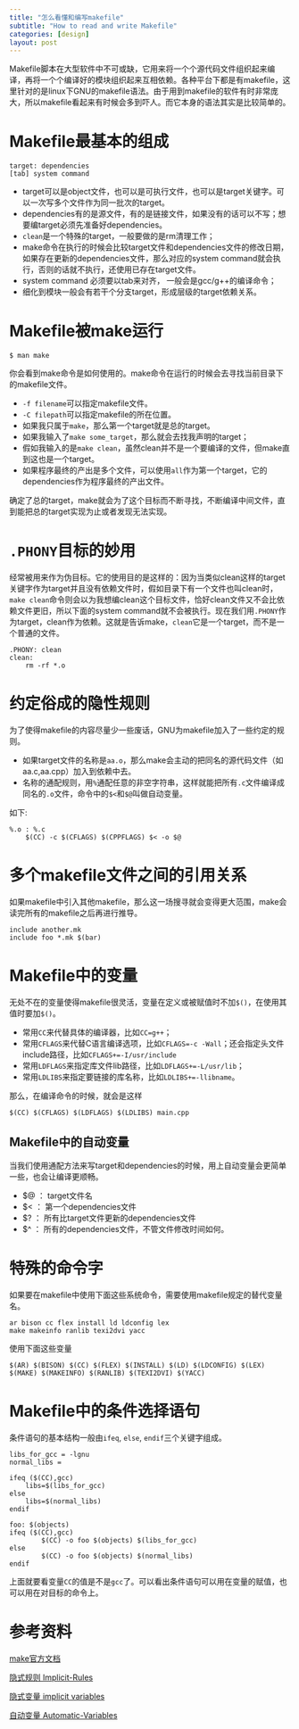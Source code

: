 ```yaml
---
title: "怎么看懂和编写makefile"
subtitle: "How to read and write Makefile"
categories: [design]
layout: post
---
```

Makefile脚本在大型软件中不可或缺，它用来将一个个源代码文件组织起来编译，再将一个个编译好的模块组织起来互相依赖。各种平台下都是有makefile，这里针对的是linux下GNU的makefile语法。由于用到makefile的软件有时非常庞大，所以makefile看起来有时候会多到吓人。而它本身的语法其实是比较简单的。


# Makefile最基本的组成

	target: dependencies
	[tab] system command

- target可以是object文件，也可以是可执行文件，也可以是target关键字。可以一次写多个文件作为同一批次的target。
- dependencies有的是源文件，有的是链接文件，如果没有的话可以不写；想要编target必须先准备好dependencies。
- `clean`是一个特殊的target，一般要做的是rm清理工作；
- make命令在执行的时候会比较target文件和dependencies文件的修改日期，如果存在更新的dependencies文件，那么对应的system command就会执行，否则的话就不执行，还使用已存在target文件。
- system command 必须要以tab来对齐， 一般会是gcc/g++的编译命令；
- 细化到模块一般会有若干个分支target，形成层级的target依赖关系。

# Makefile被make运行

	$ man make
你会看到make命令是如何使用的。make命令在运行的时候会去寻找当前目录下的makefile文件。

- `-f filename`可以指定makefile文件。
- `-C filepath`可以指定makefile的所在位置。
- 如果我只属于`make`，那么第一个target就是总的target。
- 如果我输入了`make some_target`，那么就会去找我声明的target；
- 假如我输入的是`make clean`，虽然clean并不是一个要编译的文件，但make直到这也是一个target。
- 如果程序最终的产出是多个文件，可以使用`all`作为第一个target，它的dependencies作为程序最终的产出文件。

确定了总的target，make就会为了这个目标而不断寻找，不断编译中间文件，直到能把总的target实现为止或者发现无法实现。


# `.PHONY`目标的妙用
经常被用来作为伪目标。它的使用目的是这样的：因为当类似clean这样的target关键字作为target并且没有依赖文件时，假如目录下有一个文件也叫clean时，`make clean`命令则会以为我想编clean这个目标文件，恰好clean文件又不会比依赖文件更旧，所以下面的system command就不会被执行。现在我们用`.PHONY`作为target，clean作为依赖。这就是告诉make，`clean`它是一个target，而不是一个普通的文件。

	.PHONY: clean
	clean:
		rm -rf *.o



# 约定俗成的隐性规则

为了使得makefile的内容尽量少一些废话，GNU为makefile加入了一些约定的规则。

- 如果target文件的名称是`aa.o`，那么make会主动的把同名的源代码文件（如aa.c,aa.cpp）加入到依赖中去。
- 名称的通配规则，用`%`通配任意的非空字符串，这样就能把所有`.c`文件编译成同名的`.o`文件，命令中的`$<`和`$@`叫做自动变量。
  	
如下:

	%.o : %.c
		$(CC) -c $(CFLAGS) $(CPPFLAGS) $< -o $@



# 多个makefile文件之间的引用关系

如果makefile中引入其他makefile，那么这一场搜寻就会变得更大范围，make会读完所有的makefile之后再进行推导。

	include another.mk
	include foo *.mk $(bar)
	
	

# Makefile中的变量

无处不在的变量使得makefile很灵活，变量在定义或被赋值时不加`$()`，在使用其值时要加`$()`。

- 常用`CC`来代替具体的编译器，比如`CC=g++`；
- 常用`CFLAGS`来代替C语言编译选项，比如`CFLAGS=-c -Wall`；还会指定头文件include路径，比如`CFLAGS+=-I/usr/include`
- 常用`LDFLAGS`来指定库文件lib路径，比如`LDFLAGS+=-L/usr/lib`；
- 常用`LDLIBS`来指定要链接的库名称，比如`LDLIBS+=-llibname`。

那么，在编译命令的时候，就会是这样

	$(CC) $(CFLAGS) $(LDFLAGS) $(LDLIBS) main.cpp


## Makefile中的自动变量

当我们使用通配方法来写target和dependencies的时候，用上自动变量会更简单一些，也会让编译更顺畅。

- $@ ： target文件名
- $< ： 第一个dependencies文件
- $? ： 所有比target文件更新的dependencies文件
- $^ ： 所有的dependencies文件，不管文件修改时间如何。


# 特殊的命令字

如果要在makefile中使用下面这些系统命令，需要使用makefile规定的替代变量名。

	ar bison cc flex install ld ldconfig lex
	make makeinfo ranlib texi2dvi yacc

使用下面这些变量

	$(AR) $(BISON) $(CC) $(FLEX) $(INSTALL) $(LD) $(LDCONFIG) $(LEX)
	$(MAKE) $(MAKEINFO) $(RANLIB) $(TEXI2DVI) $(YACC)


# Makefile中的条件选择语句

条件语句的基本结构一般由`ifeq`, `else`, `endif`三个关键字组成。


	libs_for_gcc = -lgnu
	normal_libs =
	
	ifeq ($(CC),gcc)
		libs=$(libs_for_gcc)
	else
		libs=$(normal_libs)
	endif

	foo: $(objects)
	ifeq ($(CC),gcc)
			$(CC) -o foo $(objects) $(libs_for_gcc)
	else
			$(CC) -o foo $(objects) $(normal_libs)
	endif

上面就要看变量`CC`的值是不是`gcc`了。可以看出条件语句可以用在变量的赋值，也可以用在对目标的命令上。

# 参考资料
[make官方文档](http://www.gnu.org/software/make/manual/make.html)

[隐式规则 Implicit-Rules](https://www.gnu.org/software/make/manual/html_node/Implicit-Rules.html)

[隐式变量 implicit variables](https://www.gnu.org/software/make/manual/html_node/Implicit-Variables.html)

[自动变量 Automatic-Variables](http://www.gnu.org/software/make/manual/make.html#Automatic-Variables)


<!--
这里是注释区

{% highlight python %}
print "hello, Lucky!"
{% endhighlight %}

![My image]({{ site.baseurl }}/images/emule.png)

My Github is [here][mygithub].

[mygithub]: https://github.com/lucky521

-->
